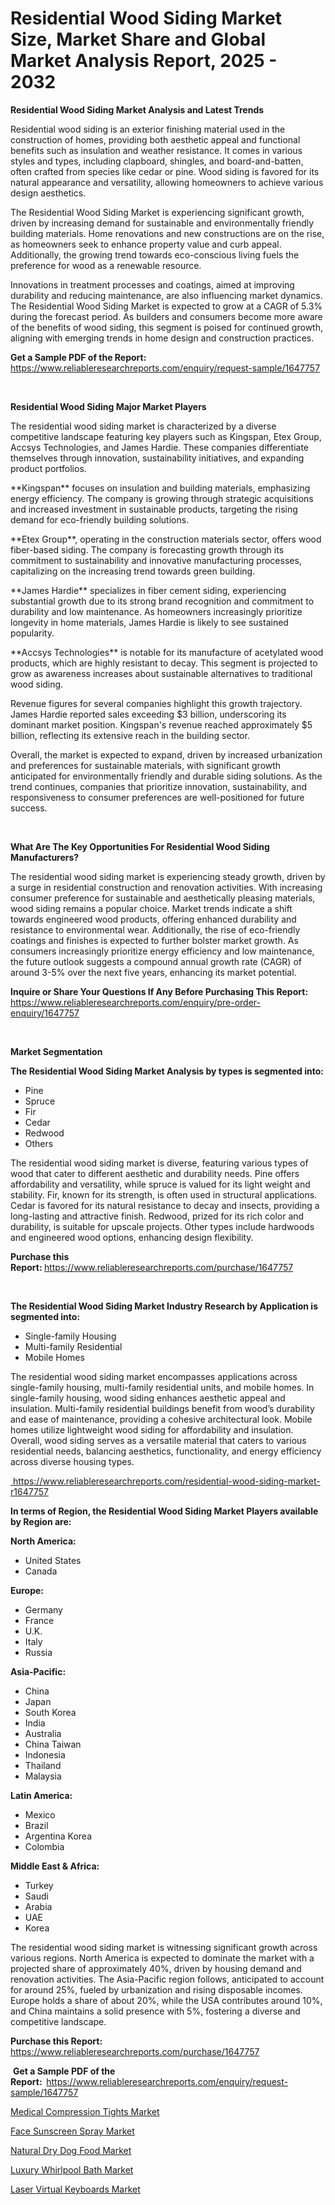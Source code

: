 <p><h1>Residential Wood Siding Market Size, Market Share and Global Market Analysis Report, 2025 - 2032</h1></p><p><strong>Residential Wood Siding Market Analysis and Latest Trends</strong></p>
<p><p>Residential wood siding is an exterior finishing material used in the construction of homes, providing both aesthetic appeal and functional benefits such as insulation and weather resistance. It comes in various styles and types, including clapboard, shingles, and board-and-batten, often crafted from species like cedar or pine. Wood siding is favored for its natural appearance and versatility, allowing homeowners to achieve various design aesthetics.</p><p>The Residential Wood Siding Market is experiencing significant growth, driven by increasing demand for sustainable and environmentally friendly building materials. Home renovations and new constructions are on the rise, as homeowners seek to enhance property value and curb appeal. Additionally, the growing trend towards eco-conscious living fuels the preference for wood as a renewable resource.</p><p>Innovations in treatment processes and coatings, aimed at improving durability and reducing maintenance, are also influencing market dynamics. The Residential Wood Siding Market is expected to grow at a CAGR of 5.3% during the forecast period. As builders and consumers become more aware of the benefits of wood siding, this segment is poised for continued growth, aligning with emerging trends in home design and construction practices.</p></p>
<p><strong>Get a Sample PDF of the Report:&nbsp;</strong> <a href="https://www.reliableresearchreports.com/enquiry/request-sample/1647757?utm_campaign=16&utm_medium=2&utm_source=Github&utm_content=ia&utm_term=08022025&utm_id=residential-wood-siding">https://www.reliableresearchreports.com/enquiry/request-sample/1647757</a></p>
<p>&nbsp;</p>
<p><strong>Residential Wood Siding Major Market Players</strong></p>
<p><p>The residential wood siding market is characterized by a diverse competitive landscape featuring key players such as Kingspan, Etex Group, Accsys Technologies, and James Hardie. These companies differentiate themselves through innovation, sustainability initiatives, and expanding product portfolios.</p><p>**Kingspan** focuses on insulation and building materials, emphasizing energy efficiency. The company is growing through strategic acquisitions and increased investment in sustainable products, targeting the rising demand for eco-friendly building solutions. </p><p>**Etex Group**, operating in the construction materials sector, offers wood fiber-based siding. The company is forecasting growth through its commitment to sustainability and innovative manufacturing processes, capitalizing on the increasing trend towards green building.</p><p>**James Hardie** specializes in fiber cement siding, experiencing substantial growth due to its strong brand recognition and commitment to durability and low maintenance. As homeowners increasingly prioritize longevity in home materials, James Hardie is likely to see sustained popularity.</p><p>**Accsys Technologies** is notable for its manufacture of acetylated wood products, which are highly resistant to decay. This segment is projected to grow as awareness increases about sustainable alternatives to traditional wood siding.</p><p>Revenue figures for several companies highlight this growth trajectory. James Hardie reported sales exceeding $3 billion, underscoring its dominant market position. Kingspan's revenue reached approximately $5 billion, reflecting its extensive reach in the building sector.</p><p>Overall, the market is expected to expand, driven by increased urbanization and preferences for sustainable materials, with significant growth anticipated for environmentally friendly and durable siding solutions. As the trend continues, companies that prioritize innovation, sustainability, and responsiveness to consumer preferences are well-positioned for future success.</p></p>
<p>&nbsp;</p>
<p><strong>What Are The Key Opportunities For Residential Wood Siding Manufacturers?</strong></p>
<p><p>The residential wood siding market is experiencing steady growth, driven by a surge in residential construction and renovation activities. With increasing consumer preference for sustainable and aesthetically pleasing materials, wood siding remains a popular choice. Market trends indicate a shift towards engineered wood products, offering enhanced durability and resistance to environmental wear. Additionally, the rise of eco-friendly coatings and finishes is expected to further bolster market growth. As consumers increasingly prioritize energy efficiency and low maintenance, the future outlook suggests a compound annual growth rate (CAGR) of around 3-5% over the next five years, enhancing its market potential.</p></p>
<p><strong>Inquire or Share Your Questions If Any Before Purchasing This Report:</strong> <a href="https://www.reliableresearchreports.com/enquiry/pre-order-enquiry/1647757?utm_campaign=16&utm_medium=2&utm_source=Github&utm_content=ia&utm_term=08022025&utm_id=residential-wood-siding">https://www.reliableresearchreports.com/enquiry/pre-order-enquiry/1647757</a></p>
<p>&nbsp;</p>
<p><strong>Market Segmentation</strong></p>
<p><strong>The Residential Wood Siding Market Analysis by types is segmented into:</strong></p>
<p><ul><li>Pine</li><li>Spruce</li><li>Fir</li><li>Cedar</li><li>Redwood</li><li>Others</li></ul></p>
<p><p>The residential wood siding market is diverse, featuring various types of wood that cater to different aesthetic and durability needs. Pine offers affordability and versatility, while spruce is valued for its light weight and stability. Fir, known for its strength, is often used in structural applications. Cedar is favored for its natural resistance to decay and insects, providing a long-lasting and attractive finish. Redwood, prized for its rich color and durability, is suitable for upscale projects. Other types include hardwoods and engineered wood options, enhancing design flexibility.</p></p>
<p><strong>Purchase this Report:&nbsp;</strong><a href="https://www.reliableresearchreports.com/purchase/1647757?utm_campaign=16&utm_medium=2&utm_source=Github&utm_content=ia&utm_term=08022025&utm_id=residential-wood-siding">https://www.reliableresearchreports.com/purchase/1647757</a></p>
<p>&nbsp;</p>
<p><strong>The Residential Wood Siding Market Industry Research by Application is segmented into:</strong></p>
<p><ul><li>Single-family Housing</li><li>Multi-family Residential</li><li>Mobile Homes</li></ul></p>
<p><p>The residential wood siding market encompasses applications across single-family housing, multi-family residential units, and mobile homes. In single-family housing, wood siding enhances aesthetic appeal and insulation. Multi-family residential buildings benefit from wood’s durability and ease of maintenance, providing a cohesive architectural look. Mobile homes utilize lightweight wood siding for affordability and insulation. Overall, wood siding serves as a versatile material that caters to various residential needs, balancing aesthetics, functionality, and energy efficiency across diverse housing types.</p></p>
<p><a href="https://www.reliableresearchreports.com/residential-wood-siding-market-r1647757?utm_campaign=16&utm_medium=2&utm_source=Github&utm_content=ia&utm_term=08022025&utm_id=residential-wood-siding">&nbsp;https://www.reliableresearchreports.com/residential-wood-siding-market-r1647757</a></p>
<p><strong>In terms of Region, the Residential Wood Siding Market Players available by Region are:</strong></p>
<p>
    <p> <strong> North America: </strong>
        <ul>
            <li>United States</li>
            <li>Canada</li>
        </ul>
        </p> 
    <p> <strong> Europe: </strong>
        <ul>
            <li>Germany</li>
            <li>France</li>
            <li>U.K.</li>
            <li>Italy</li>
            <li>Russia</li>
        </ul>
        </p> 
    <p> <strong> Asia-Pacific: </strong>
        <ul>
            <li>China</li>
            <li>Japan</li>
            <li>South Korea</li>
            <li>India</li>
            <li>Australia</li>
            <li>China Taiwan</li>
            <li>Indonesia</li>
            <li>Thailand</li>
            <li>Malaysia</li>
        </ul>
        </p> 
    <p> <strong> Latin America: </strong>
        <ul>
            <li>Mexico</li>
            <li>Brazil</li>
            <li>Argentina Korea</li>
            <li>Colombia</li>
        </ul>
        </p> 
    <p> <strong> Middle East & Africa: </strong>
        <ul>
            <li>Turkey</li>
            <li>Saudi</li>
            <li>Arabia</li>
            <li>UAE</li>
            <li>Korea</li>
        </ul>
    </p>
    </p>
<p><p>The residential wood siding market is witnessing significant growth across various regions. North America is expected to dominate the market with a projected share of approximately 40%, driven by housing demand and renovation activities. The Asia-Pacific region follows, anticipated to account for around 25%, fueled by urbanization and rising disposable incomes. Europe holds a share of about 20%, while the USA contributes around 10%, and China maintains a solid presence with 5%, fostering a diverse and competitive landscape.</p></p>
<p><strong>Purchase this Report: </strong><a href="https://www.reliableresearchreports.com/purchase/1647757?utm_campaign=16&utm_medium=2&utm_source=Github&utm_content=ia&utm_term=08022025&utm_id=residential-wood-siding">https://www.reliableresearchreports.com/purchase/1647757</a></p>
<p>&nbsp;<strong>Get a Sample PDF of the Report:&nbsp;&nbsp;</strong><a href="https://www.reliableresearchreports.com/enquiry/request-sample/1647757?utm_campaign=16&utm_medium=2&utm_source=Github&utm_content=ia&utm_term=08022025&utm_id=residential-wood-siding">https://www.reliableresearchreports.com/enquiry/request-sample/1647757</a></p>
<p><strong></strong></p>
<p><p><a href="https://github.com/nibbsmantji/Market-Research-Report-List-1/blob/main/medical-compression-tights-market.md?utm_campaign=16&utm_medium=2&utm_source=Github&utm_content=ia&utm_term=08022025&utm_id=residential-wood-siding">Medical Compression Tights Market</a></p><p><a href="https://github.com/birbamanan03/Market-Research-Report-List-1/blob/main/face-sunscreen-spray-market.md?utm_campaign=16&utm_medium=2&utm_source=Github&utm_content=ia&utm_term=08022025&utm_id=residential-wood-siding">Face Sunscreen Spray Market</a></p><p><a href="https://github.com/djibenesha/Market-Research-Report-List-1/blob/main/natural-dry-dog-food-market.md?utm_campaign=16&utm_medium=2&utm_source=Github&utm_content=ia&utm_term=08022025&utm_id=residential-wood-siding">Natural Dry Dog Food Market</a></p><p><a href="https://github.com/abedlagagica4/Market-Research-Report-List-1/blob/main/luxury-whirlpool-bath-market.md?utm_campaign=16&utm_medium=2&utm_source=Github&utm_content=ia&utm_term=08022025&utm_id=residential-wood-siding">Luxury Whirlpool Bath Market</a></p><p><a href="https://github.com/rashkaeduzor/Market-Research-Report-List-1/blob/main/laser-virtual-keyboards-market.md?utm_campaign=16&utm_medium=2&utm_source=Github&utm_content=ia&utm_term=08022025&utm_id=residential-wood-siding">Laser Virtual Keyboards Market</a></p></p>